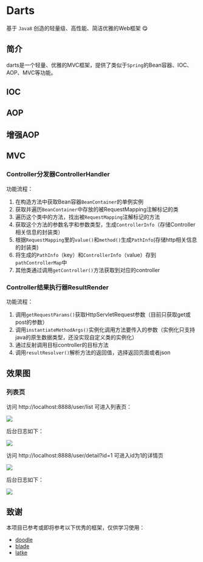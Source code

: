# Darts

基于 <code>Java8</code> 创造的轻量级、高性能、简洁优雅的Web框架 😋

## 简介
darts是一个轻量、优雅的MVC框架，提供了类似于<code>Spring</code>的Bean容器、IOC、AOP、MVC等功能。

## IOC

## AOP

## 增强AOP

## MVC

### Controller分发器ControllerHandler
功能流程：
1. 在构造方法中获取Bean容器`BeanContainer`的单例实例
2. 获取并遍历`BeanContainer`中存放的被RequestMapping注解标记的类
3. 遍历这个类中的方法，找出被`RequestMapping`注解标记的方法
4. 获取这个方法的参数名字和参数类型，生成`ControllerInfo`（存储Controller相关信息的封装类）
5. 根据`RequestMapping`里的`value()`和`method()`生成`PathInfo`(存储http相关信息的封装类)
6. 将生成的`PathInfo`（key）和`ControllerInfo`（value）存到`pathControllerMap`中
7. 其他类通过调用`getController()`方法获取到对应的controller

### Controller结果执行器ResultRender
功能流程：
1. 调用`getRequestParams()`获取HttpServletRequest参数（目前只获取get或post的参数）
2. 调用`instantiateMethodArgs()`实例化调用方法要传入的参数（实例化只支持java的原生数据类型，还没实现自定义类的实例化）
3. 通过反射调用目标controller的目标方法
4. 调用`resultResolver()`解析方法的返回值，选择返回页面或者json

## 效果图
### 列表页
访问 http://localhost:8888/user/list 可进入列表页：

![](https://ws1.sinaimg.cn/large/73d640f7ly1fu3x6wtjd4j20jc0gmmxy.jpg)

后台日志如下：

![](https://ws1.sinaimg.cn/large/73d640f7ly1fu3xhuatpej21ni04kwgj.jpg)


访问 http://localhost:8888/user/detail?id=1 可进入id为1的详情页

![](https://ws1.sinaimg.cn/large/73d640f7ly1fu3xae05w6j20mu09kaad.jpg)

后台日志如下：

![](https://ws1.sinaimg.cn/large/73d640f7ly1fu3xir1vqyj21ls04gdhs.jpg)

## 致谢
本项目已参考或即将参考以下优秀的框架，仅供学习使用：
- [doodle](https://github.com/zzzzbw/doodle)
- [blade](https://github.com/lets-blade/blade) 
- [latke](https://github.com/b3log/latke)